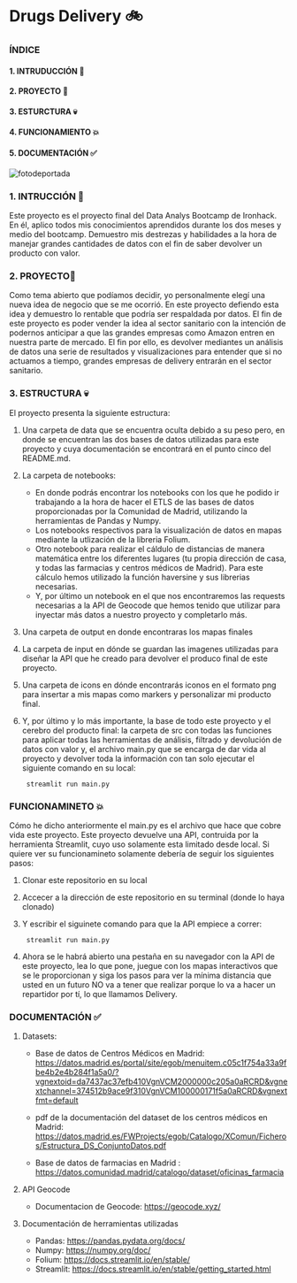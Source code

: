 # Drugs Delivery :bike:

### ÍNDICE
#### 1. INTRUDUCCIÓN :ghost:
#### 2. PROYECTO :rocket:
#### 3. ESTURCTURA :skull:
#### 4. FUNCIONAMIENTO :boom:
#### 5. DOCUMENTACIÓN :white_check_mark:

![fotodeportada](https://github.com/leticia-sobrino/ProyectoFinal/blob/main/input/deliverybike.png)


### 1. INTRUCCIÓN :ghost:
Este proyecto es el proyecto final del Data Analys Bootcamp de Ironhack. 
En él, aplico todos mis conocimientos aprendidos durante los dos meses y medio del bootcamp. Demuestro mis destrezas y habilidades a la hora de manejar grandes cantidades de datos con el fin de saber devolver un producto con valor.

### 2. PROYECTO:rocket:
Como tema abierto que podíamos decidir, yo personalmente elegí una nueva idea de negocio que se me ocorrió. En este proyecto defiendo esta idea y demuestro lo rentable que podría ser respaldada por datos. 
El fin de este proyecto es poder vender la idea al sector sanitario con la intención de podernos anticipar a que las grandes empresas como Amazon entren en nuestra parte de mercado.
El fin por ello, es devolver mediantes un análisis de datos una serie de resultados y visualizaciones para entender que si no actuamos a tiempo, grandes empresas de delivery entrarán en el sector sanitario. 


### 3. ESTRUCTURA :skull:
El proyecto presenta la siguiente estructura: 
1. Una carpeta de data que se encuentra oculta debido a su peso pero, en donde se encuentran las dos bases de datos utilizadas para este proyecto y cuya documentación se encontrará en el punto cinco del README.md.
2. La carpeta de notebooks: 
   - En donde podrás encontrar los notebooks con los que he podido ir trabajando a la hora de hacer el ETLS de las bases de datos proporcionadas por la Comunidad de Madrid, utilizando la herramientas de Pandas y Numpy. 
   - Los notebooks respectivos para la visualización de datos en mapas mediante la utlización de la libreria Folium.
   - Otro notebook para realizar el cáldulo de distancias de manera matemática entre los diferentes lugares (tu propia dirección de casa, y todas las farmacias y centros médicos de Madrid). Para este cálculo hemos utilizado la función haversine y sus librerias necesarias.
   - Y, por último un notebook en el que nos encontraremos las requests necesarias a la API de Geocode que hemos tenido que utilizar para inyectar más datos a nuestro proyecto y completarlo más.
3. Una carpeta de output en donde encontraras los mapas finales
4. La carpeta de input en dónde se guardan las imagenes utilizadas para diseñar la API que he creado para devolver el produco final de este proyecto.
5. Una carpeta de icons en dónde encontrarás iconos en el formato png para insertar a mis mapas como markers y personalizar mi producto final.
6. Y, por último y lo más importante, la base de todo este proyecto y el cerebro del producto final: la carpeta de src con todas las funciones para aplicar todas las herramientas de análisis, filtrado y devolución de datos con valor y, el archivo main.py que se encarga de dar vida al proyecto y devolver toda la información  con tan solo ejecutar el siguiente comando en su local:

        streamlit run main.py


### FUNCIONAMINETO :boom:
Cómo he dicho anteriormente el main.py es el archivo que hace que cobre vida este proyecto.
Este proyecto devuelve una API, contruida por la herramienta Streamlit, cuyo uso solamente esta limitado desde local. 
Si quiere ver su funcionamineto solamente debería de seguir los siguientes pasos:
1. Clonar este repositorio en su local
2. Accecer a la dirección de este repositorio en su terminal (donde lo haya clonado)
3. Y escribir el siguinete comando para que la API empiece a correr:
   
        streamlit run main.py

4. Ahora se le habrá abierto una pestaña en su navegador con la API de este proyecto, lea lo que pone, juegue con los mapas interactivos que se le proporcionan y siga los pasos para ver la mínima distancia que usted en un futuro NO va a tener que realizar porque lo va a hacer un repartidor por tí, lo que llamamos Delivery.


### DOCUMENTACIÓN :white_check_mark:
1. Datasets: 
   - Base de datos de Centros Médicos en Madrid: https://datos.madrid.es/portal/site/egob/menuitem.c05c1f754a33a9fbe4b2e4b284f1a5a0/?vgnextoid=da7437ac37efb410VgnVCM2000000c205a0aRCRD&vgnextchannel=374512b9ace9f310VgnVCM100000171f5a0aRCRD&vgnextfmt=default
  
   - pdf de la documentación del dataset de los centros médicos en Madrid: https://datos.madrid.es/FWProjects/egob/Catalogo/XComun/Ficheros/Estructura_DS_ConjuntoDatos.pdf
  
   - Base de datos de farmacias en Madrid : https://datos.comunidad.madrid/catalogo/dataset/oficinas_farmacia
  
2. API Geocode
   - Documentacion de Geocode: https://geocode.xyz/
  
3. Documentación de herramientas utilizadas
   - Pandas: https://pandas.pydata.org/docs/
   - Numpy: https://numpy.org/doc/
   - Folium: https://docs.streamlit.io/en/stable/
   - Streamlit: https://docs.streamlit.io/en/stable/getting_started.html
   




